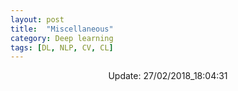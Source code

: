```yaml
---
layout: post
title:  "Miscellaneous"
category: Deep learning
tags: [DL, NLP, CV, CL]
---
```






<center> Update: 27/02/2018_18:04:31</center>

  	
